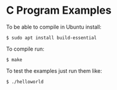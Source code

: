 
# C Program Examples

To be able to compile in Ubuntu install:

    $ sudo apt install build-essential

To compile run:

    $ make

To test the examples just run them like:

    $ ./helloworld

